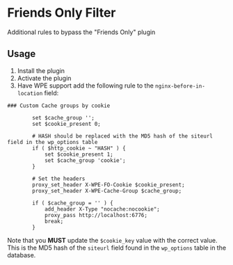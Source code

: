 # Friends Only Filter

Additional rules to bypass the "Friends Only" plugin

## Usage

1. Install the plugin
2. Activate the plugin
3. Have WPE support add the following rule to the `nginx-before-in-location` field:

```nginx
### Custom Cache groups by cookie

		set $cache_group '';
		set $cookie_present 0;

		# HASH should be replaced with the MD5 hash of the siteurl field in the wp_options table	
		if ( $http_cookie ~ "HASH" ) {
			set $cookie_present 1;
			set $cache_group 'cookie';
		}

		# Set the headers
		proxy_set_header X-WPE-FO-Cookie $cookie_present;
		proxy_set_header X-WPE-Cache-Group $cache_group;

		if ( $cache_group = '' ) {
			add_header X-Type "nocache:nocookie";
			proxy_pass http://localhost:6776;
			break;
		}
```

Note that you **MUST** update the `$cookie_key` value with the correct value. This is the MD5 hash of the `siteurl` field found in the `wp_options` table in the database.
